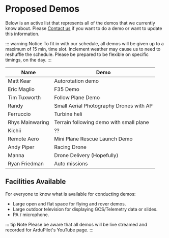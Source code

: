# Proposed Demos

Below is an active list that represents all of the demos that we currently know about.  Please [Contact us](/help_and_contact) if you want to do a demo or want to update this information.


::: warning Notice
To fit in with our schedule, all demos will be given up to a maximum of 15 min, time slot.  Inclement weather may cause us to need to reshuffle the schedule.  Please be prepared to be flexible on specific timings, on the day.
:::


| Name            | Demo                                       |
|-----------------|--------------------------------------------|
| Matt Kear       | Autorotation demo                          |
| Eric Maglio     | F35 Demo                                   |
| Tim Tuxworth    | Follow Plane Demo                          |
| Randy           | Small Aerial Photography Drones with AP    |
| Ferruccio       | Turbine heli                               |
| Rhys Mainwaring | Terrain following demo with small plane    |
| Kichii          | ??                                         |
| Remote Aero     | Mini Plane Rescue Launch Demo              |
| Andy Piper      | Racing Drone                               |
| Manna           | Drone Delivery (Hopefully)                 |
| Ryan Friedman   | Auto missions                              |



## Facilities Available

For everyone to know what is available for conducting demos:

- Large open and flat space for flying and rover demos.
- Large outdoor television for displaying GCS/Telemetry data or slides.
- PA / microphone.

::: tip Note
Please be aware that all demos will be live streamed and recorded for ArduPilot's YouTube page.
:::

